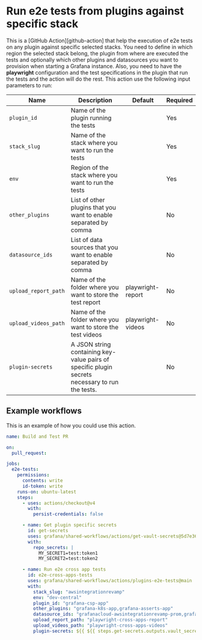 # Run e2e tests from plugins against specific stack

This is a [GitHub Action][github-action] that help the execution of e2e tests on any plugin against specific selected stacks.
You need to define in which region the selected stack belong, the plugin from where are executed the tests and optionally which other plugins and datasources you want to provision when starting a Grafana instance.
Also, you need to have the **playwright** configuration and the test specifications in the plugin that run the tests and the action will do the rest.
This action use the following input parameters to run:

| Name                  | Description                                                                                     | Default           | Required |
| --------------------- | ----------------------------------------------------------------------------------------------- | ----------------- | -------- |
| `plugin_id`           | Name of the plugin running the tests                                                            |                   | Yes      |
| `stack_slug`          | Name of the stack where you want to run the tests                                               |                   | Yes      |
| `env`                 | Region of the stack where you want to run the tests                                             |                   | Yes      |
| `other_plugins`       | List of other plugins that you want to enable separated by comma                                |                   | No       |
| `datasource_ids`      | List of data sources that you want to enable separated by comma                                 |                   | No       |
| `upload_report_path ` | Name of the folder where you want to store the test report                                      | playwright-report | No       |
| `upload_videos_path`  | Name of the folder where you want to store the test videos                                      | playwright-videos | No       |
| `plugin-secrets`      | A JSON string containing key-value pairs of specific plugin secrets necessary to run the tests. |                   | No       |

## Example workflows

This is an example of how you could use this action.

```yml
name: Build and Test PR

on:
  pull_request:

jobs:
  e2e-tests:
    permissions:
      contents: write
      id-token: write
    runs-on: ubuntu-latest
    steps:
      - uses: actions/checkout@v4
        with:
          persist-credentials: false

      - name: Get plugin specific secrets
        id: get-secrets
        uses: grafana/shared-workflows/actions/get-vault-secrets@5d7e361bc7e0a183cde8afe9899fb7b596d2659b # v1.2.0
        with:
          repo_secrets: |
            MY_SECRET1=test:token1
            MY_SECRET2=test:token2

      - name: Run e2e cross app tests
        id: e2e-cross-apps-tests
        uses: grafana/shared-workflows/actions/plugins-e2e-tests@main
        with:
          stack_slug: "awsintegrationrevamp"
          env: "dev-central"
          plugin_id: "grafana-csp-app"
          other_plugins: "grafana-k8s-app,grafana-asserts-app"
          datasource_ids: "grafanacloud-awsintegrationrevamp-prom,grafanacloud-awsintegrationrevamp-logs"
          upload_report_path: "playwright-cross-apps-report"
          upload_videos_path: "playwright-cross-apps-videos"
          plugin-secrets: ${{ ${{ steps.get-secrets.outputs.vault_secrets }} }}
```
